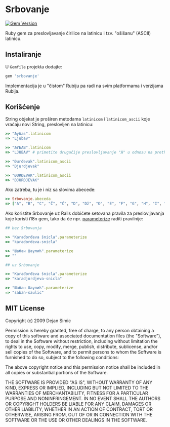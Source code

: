Srbovanje
=========

[![Gem Version](https://badge.fury.io/rb/srbovanje.svg)](https://badge.fury.io/rb/srbovanje)

Ruby gem za preslovljavanje ćirilice na latinicu i tzv. "ošišanu" (ASCII) latinicu.

## Instaliranje

U `Gemfile` projekta dodajte:

```ruby
gem 'srbovanje'
```

Implementacija je u "čistom" Rubiju pa radi na svim platformama i verzijama Rubija.

## Korišćenje

String objekat je proširen metodama `latinicom` i `latinicom_ascii` koje vraćaju novi String, preslovljen na latinicu:

```ruby
>> "Љубав".latinicom
=> "Ljubav"

>> "ЉУБАВ".latinicom
=> "LJUBAV" # primetite drugačije preslovljavanje "Љ" u odnosu na prethodni primer: "LjUBAV" bi bilo pogrešno

>> "Đurđevak".latinicom_ascii
=> "Djurdjevak"

>> "ĐURĐEVAK".latinicom_ascii
=> "DJURDJEVAK"
```

Ako zatreba, tu je i niz sa slovima abecede:

```ruby
>> Srbovanje.abeceda
=> ["A", "B", "C", "Č", "Ć", "D", "Dž", "Đ", "E", "F", "G", "H", "I", "J", "K", "L", "Lj", "M", "N", "Nj", "O", "P", "R", "S", "Š", "T", "U", "V", "Z", "Ž"]
```

Ako koristite Srbovanje uz Rails dobićete setovana pravila za preslovljavanja
koje koristi i18n gem, tako da će npr. [parameterize](https://apidock.com/rails/ActiveSupport/Inflector/parameterize) raditi pravilnije:

```ruby
## bez Srbovanja

>> "Karađorđeva šnicla".parameterize
=> "karadordeva-snicla"

>> "Шабан Шаулић".parameterize
=> ""

## uz Srbovanje

>> "Karađorđeva šnicla".parameterize
=> "karadjordjeva-snicla"

>> "Шабан Шаулић".parameterize
=> "saban-saulic"
```

## MIT License

Copyright (c) 2009 Dejan Simic

Permission is hereby granted, free of charge, to any person obtaining
a copy of this software and associated documentation files (the
"Software"), to deal in the Software without restriction, including
without limitation the rights to use, copy, modify, merge, publish,
distribute, sublicense, and/or sell copies of the Software, and to
permit persons to whom the Software is furnished to do so, subject to
the following conditions:

The above copyright notice and this permission notice shall be
included in all copies or substantial portions of the Software.

THE SOFTWARE IS PROVIDED "AS IS", WITHOUT WARRANTY OF ANY KIND,
EXPRESS OR IMPLIED, INCLUDING BUT NOT LIMITED TO THE WARRANTIES OF
MERCHANTABILITY, FITNESS FOR A PARTICULAR PURPOSE AND
NONINFRINGEMENT. IN NO EVENT SHALL THE AUTHORS OR COPYRIGHT HOLDERS BE
LIABLE FOR ANY CLAIM, DAMAGES OR OTHER LIABILITY, WHETHER IN AN ACTION
OF CONTRACT, TORT OR OTHERWISE, ARISING FROM, OUT OF OR IN CONNECTION
WITH THE SOFTWARE OR THE USE OR OTHER DEALINGS IN THE SOFTWARE.
